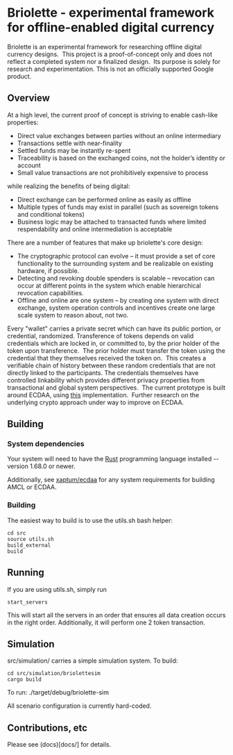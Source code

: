 # Briolette - experimental framework for offline-enabled digital currency

Briolette is an experimental framework for researching offline digital currency
designs.  This project is a proof-of-concept only and does not reflect a
completed system nor a finalized design.  Its purpose is solely for
research and experimentation. This is not an officially supported Google
product.


## Overview

At a high level, the current proof of concept is striving to enable cash-like properties:
  - Direct value exchanges between parties without an online intermediary
  - Transactions settle with near-finality
  - Settled funds may be instantly re-spent
  - Traceability is based on the exchanged coins, not the holder’s identity or account
  - Small value transactions are not prohibitively expensive to process

while realizing the benefits of being digital:
  - Direct exchange can be performed online as easily as offline
  - Multiple types of funds may exist in parallel (such as sovereign tokens and conditional tokens)
  - Business logic may be attached to transacted funds where limited respendability and online intermediation is acceptable 

There are a number of features that make up briolette's core design:
  - The cryptographic protocol can evolve – it must provide a set of core functionality to the surrounding system and be realizable on existing hardware, if possible.
  - Detecting and revoking double spenders is scalable – revocation can occur at different points in the system which enable hierarchical revocation capabilities.
  - Offline and online are one system – by creating one system with direct exchange, system operation controls and incentives create one large scale system to reason about, not two.

Every "wallet" carries a private secret which can have its public portion, or
credential, randomized.  Transference of tokens depends on valid
credentials which are locked in, or committed to, by the prior holder of the
token upon transference.  The prior holder must transfer the token using the
credential that they themselves received the token on.  This creates a
verifiable chain of history between these random credentials that are not
directly linked to the participants.  The credentials themselves have
controlled linkability which provides different privacy properties from
transactional and global system perspectives.  The current prototype is built
around ECDAA, using [this](https://github.com/xaptum/ecdaa) implementation. 
Further research on the underlying crypto approach under way to improve on
ECDAA.

## Building

### System dependencies

Your system will need to have the [Rust](https://www.rust-lang.org/) programming language installed -- version 1.68.0 or newer.

Additionally, see
[xaptum/ecdaa](https://github.com/xaptum/ecdaa/blob/master/doc/BUILDING.md) for
any system requirements for building AMCL or ECDAA.


### Building

The easiest way to build is to use the utils.sh bash helper:

    cd src
    source utils.sh
    build_external
    build

## Running

If you are using utils.sh, simply run

    start_servers


This will start all the servers in an order that ensures all data creation
occurs in the right order. Additionally, it will perform one 2 token
transaction.

## Simulation

src/simulation/ carries a simple simulation system. To build:

    cd src/simulation/briolettesim
    cargo build

To run:
    ./target/debug/briolette-sim

All scenario configuration is currently hard-coded.

## Contributions, etc

Please see (docs)[docs/] for details.
